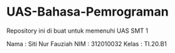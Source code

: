 # UAS-Bahasa-Pemrograman
Repository ini di buat untuk memenuhi UAS SMT 1

Nama        : Siti Nur Fauziah
NIM         : 312010032
Kelas       : TI.20.B1
